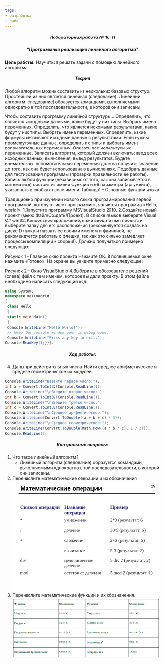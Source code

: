 ```yaml
---
tags:
- разработка
- лаба
---
```

<h5 align="center">Лабораторная работа № 10-11</h5>

<h5 align="center">"Программная реализация линейного алгоритма"</h5>

**Цель работы:** 
Научиться решать задачи с помощью линейного алгоритма.

<h5 align="center">Теория</h5>

Любой алгоритм можно составить из нескольких базовых структур. Простейшей из них является линейная (следование).
Линейный алгоритм (следование) образуется командами, выполняемыми однократно в той последовательности, в которой они записаны.

Чтобы составить программу линейной структуры...
Определить, что является исходными данными, какие будут у них типы. Выбрать имена переменных.
Определить, что является искомыми результатами, какие будут у них типы. Выбрать имена переменных.
Определить, какие формулы связывают исходные данные с результатами.
Если нужны промежуточные данные, определить их типы и выбрать имена вспомогательных переменных.
Описать все используемые переменные.
Записать алгоритм, который должен включать:
ввод всех исходных данных;
вычисления;
вывод результатов.
Будьте внимательны: вспомогательная переменная должна получить значение до того, как она будет использована в вычислениях.
Подобрать данные для тестирования программы (проверки правильности ее работы).
Запись любой функции (независимо от того, как она записывается в математике) состоит из имени функции и её параметра (аргумента), указанного в скобках после имени.
Таблица1 – Основные функции языка

Традиционно при изучении нового языка программирования первой программой, которую пишет программист, является программа «Hello, world!». 
1.Запустите программу MSVisualStudio 2010.
2.Создайте новый проект (меню Файл/Создать/Проект). В списке языков выберите Visual C# win32, Консольное приложение, ниже введите имя проекта и выберите папку для его расположения (рекомендуется создать на диске D папку и назвать ее своими именем и фамилией, не рекомендуется работать с флешки, так как это сильно замедляет процессы компиляции и сборки!). Должно получиться примерно следующее:

Рисунок 1 – Главное окно проекта
Нажмите ОК. В появившемся окне нажмите «Готово». На экране вы увидите примерно следующее:

Рисунок 2 – Окно VisualStudio
4.Выберите в обозревателе решений (слева) файл с тем именем, которое вы дали проекту. В этом файле необходимо написать следующий код:

```C#
using System;
namespace HelloWorld
{
 class Hello 
 {
 static void Main() 
 {
 Console.WriteLine("Hello World!");
 // Keep the console window open in debug mode.
 Console.WriteLine("Press any key to exit.");
Console.ReadKey();}}}.
```

<h5 align="center">Ход работы:</h5>

4. Даны три действительных числа. Найти среднее арифметическое и среднее геометрическое их модулей.

```C#
Console.WriteLine("Введите первое число:");
int a = Convert.ToInt32(Console.ReadLine());
Console.WriteLine("\nВведите второе число:");
int b = Convert.ToInt32(Console.ReadLine());
Console.WriteLine("\nВведите третье число:");
int c = Convert.ToInt32(Console.ReadLine());
Console.WriteLine("\nСреднее арифметическое:");
Console.WriteLine(Convert.ToDouble((a + b + c) / 3)); 
Console.WriteLine("\nСреднее геометрическое:"); 
Console.WriteLine(Convert.ToDouble(Math.Pow((a * b * c), 1 / 3)));
Console.ReadLine();
```

<h5 align="center">Контрольные вопросы:</h5>

1. Что такое линейный алгоритм?
	- Линейный алгоритм (следование) образуется командами, выполняемыми однократно в той последовательности, в которой они записаны.
2. Перечислите математические операции и их обозначения.
	![](../Files/Pasted%20image%2020211023190322.png)
3. Перечислите математические функции и их обозначения.
	![](../Files/image8.png)
